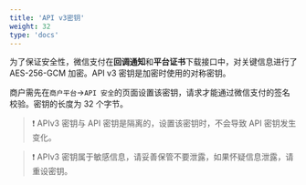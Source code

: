 ```yaml
---
title: 'API v3密钥'
weight: 32
type: 'docs'
---
```


为了保证安全性，微信支付在**回调通知**和**平台证书**下载接口中，对关键信息进行了 AES-256-GCM 加密。API v3 密钥是加密时使用的对称密钥。

商户需先在`商户平台`->`API 安全`的页面设置该密钥，请求才能通过微信支付的签名校验。密钥的长度为 32 个字节。

> :exclamation: APIv3 密钥与 API 密钥是隔离的，设置该密钥时，不会导致 API 密钥发生变化。

> :exclamation: APIv3 密钥属于敏感信息，请妥善保管不要泄露，如果怀疑信息泄露，请重设密钥。
